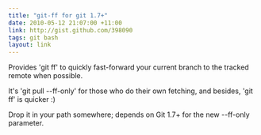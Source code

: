```yaml
---
title: "git-ff for git 1.7+"
date: 2010-05-12 21:07:00 +11:00
link: http://gist.github.com/398090
tags: git bash
layout: link
---
```

Provides 'git ff' to quickly fast-forward your current branch to the tracked remote when possible.

It's 'git pull --ff-only' for those who do their own fetching, and besides, 'git ff' is quicker :)

Drop it in your path somewhere; depends on Git 1.7+ for the new --ff-only parameter.

<script src="http://gist.github.com/398090.js?file=git-ff"></script>
